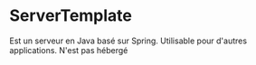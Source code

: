 # ServerTemplate
Est un serveur en Java basé sur Spring. 
Utilisable pour d'autres applications. 
N'est pas hébergé 
